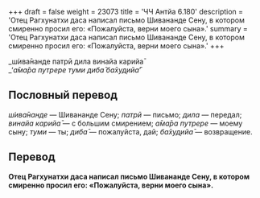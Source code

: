 +++
draft = false
weight = 23073
title = 'ЧЧ Антйа 6.180'
description = 'Отец Рагхунатхи даса написал письмо Шивананде Сену, в котором смиренно просил его: «Пожалуйста, верни моего сына».'
summary = 'Отец Рагхунатхи даса написал письмо Шивананде Сену, в котором смиренно просил его: «Пожалуйста, верни моего сына».'
+++

_ш́ива̄нанде патрӣ дила винайа карийа̄  
_‘_а̄ма̄ра путрере туми диба̄ ба̄худ̣ийа̄_’

## Пословный перевод

_ш́ива̄нанде_ — Шивананде Сену; _патрӣ_ — письмо; _дила_ — передал; _винайа_ _карийа̄_ — с большим смирением; _а̄ма̄ра_ _путрере_ — моему сыну; _туми_ — ты; _диба̄_ — пожалуйста, дай; _ба̄худ̣ийа̄_ — возвращение.

## Перевод

**Отец Рагхунатхи даса написал письмо Шивананде Сену, в котором смиренно просил его: «Пожалуйста, верни моего сына».**
